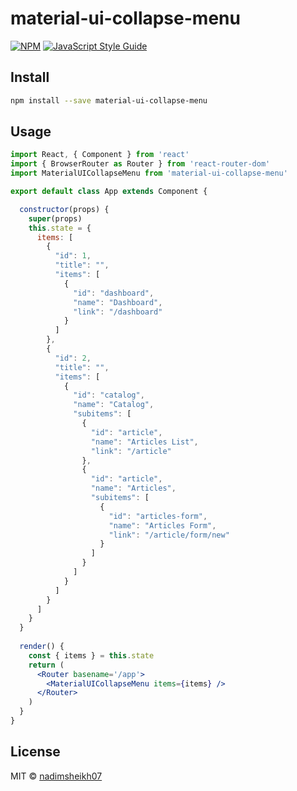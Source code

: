 # material-ui-collapse-menu

> 

[![NPM](https://img.shields.io/npm/v/material-ui-collapse-menu.svg)](https://www.npmjs.com/package/material-ui-collapse-menu) [![JavaScript Style Guide](https://img.shields.io/badge/code_style-standard-brightgreen.svg)](https://standardjs.com)

## Install

```bash
npm install --save material-ui-collapse-menu
```

## Usage

```jsx
import React, { Component } from 'react'
import { BrowserRouter as Router } from 'react-router-dom'
import MaterialUICollapseMenu from 'material-ui-collapse-menu'

export default class App extends Component {

  constructor(props) {
    super(props)
    this.state = {
      items: [
        {
          "id": 1,
          "title": "",
          "items": [
            {
              "id": "dashboard",
              "name": "Dashboard",
              "link": "/dashboard"
            }
          ]
        },
        {
          "id": 2,
          "title": "",
          "items": [
            {
              "id": "catalog",
              "name": "Catalog",
              "subitems": [
                {
                  "id": "article",
                  "name": "Articles List",
                  "link": "/article"
                },
                {
                  "id": "article",
                  "name": "Articles",
                  "subitems": [
                    {
                      "id": "articles-form",
                      "name": "Articles Form",
                      "link": "/article/form/new"
                    }
                  ]
                }
              ]
            }
          ]
        }
      ]
    }
  }
  
  render() {
    const { items } = this.state
    return (
      <Router basename='/app'>
        <MaterialUICollapseMenu items={items} />
      </Router>
    )
  }
}

```

## License

MIT © [nadimsheikh07](https://github.com/nadimsheikh07)
